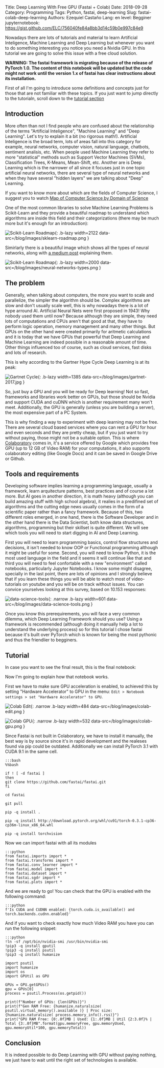 Title: Deep Learning With Free GPU (Fastai + Colab)
Date: 2018-09-28
Category: Programming
Tags: Python, fastai, deep-learning
Slug: fastai-colab-deep-learning
Authors: Ezequiel Castaño
Lang: en
level: Begginer
jupyternotebook: https://gist.github.com/ELC/756040fe84a8bb3d14c59b0e997c84e9

Nowadays there are lots of tutorials and material to learn Artificial Inteligence, Machine Learning and Deep Learning but whenever you want to do something interesting you notice you need a Nvidia GPU. In this tutorial we are going to solve this issue with a free cloud solution.

<!-- PELICAN_END_SUMMARY -->

**WARNING: The fastai framework is migrating because of the release of PyTorch 1.0. The content of this notebook will be updated but the code might not work until the version 1.x of fastai has clear instructions about its installation.**

First of all I'm going to introduce some definitions and concepts just for those that are not familiar with these topics. If you just want to  jump directly to the tutorialn, scroll down to the [tutorial section](#tutorial)

## Introduction

More often than not I find people who are confused about the relationship of the terms "Artificial Inteligence", "Machine Learning" and "Deep Learning". Let's try to explain it a bit (no rigorous math!). Artificial Inteligence is the broad term, lots of areas fall into this category for example, neural networks, computer vision, natural language, chatbots, sentiment analisis, etc. When people used Machine Learning they refer to more "statistical" methods such as Support Vector Machines (SVMs), Classification Trees, K-Means, Mean-Shift, etc. Another are is Deep Learning which is the narrower of all since it focuses just in one topic artificial neural networks, there are several type of neural networks and when they have several "hidden layers" we are talking about "Deep" Learning.

If you want to know more about which are the fields of Computer Science, I suggest you to watch [Map of Computer Science by Domain of Science](https://www.youtube.com/watch?v=SzJ46YA_RaA)

One of the most common libraries to solve Machine Learning Problems is Scikit-Learn and they provide a beautiful roadmap to understand which algorithms are inside this field and their categorizations (there may be much more but it's enough for an introduction):

![Scikit-Learn Roadmap]({attach}images/sklearn-roadmap-thumbnail.png){: .b-lazy width=2122 data-src=/blog/images/sklearn-roadmap.png }

Simirlarly there is a beautiful image which shows all the types of neural networks, along with [a medium post](https://towardsdatascience.com/the-mostly-complete-chart-of-neural-networks-explained-3fb6f2367464) explaining them.

![Scikit-Learn Roadmap]({attach}images/neural-networks-types-thumbnail.png){: .b-lazy width=2000 data-src=/blog/images/neural-networks-types.png }

## The problem

Generally, when talking about computers, the more you want to scale and parallelize, the simpler the algorithm should be. Complex algorithms are slow and don't usually scale well, this is why nowadays there is a lot of hype arround AI. Artificial Neural Nets were first proposed in 1943! Why nobody used them until now? Because although they are simple, they need lots of computations and CPUs aren't that good at that, they have to perform logic operation, memory management and many other things. But GPUs on the other hand were created primarily for aritmetic calculations and it is today that we have GPUs that powerful that Deep Learning and Machine Learning are indeed possible in a reasonable amount of time. Other things influenced too of course, such as cloud services, fast disks and lots of research.

This is why according to the Gartner Hype Cycle Deep Learning is at its peak:

![Gartnet Cycle]({attach}images/gartnet-2017-thumbnail.jpg){: .b-lazy width=1385 data-src=/blog/images/gartnet-2017.jpg }

So, just buy a GPU and you will be ready for Deep learning! Not so fast, frameworks and libraries work better on GPUs, but those should be Nvidia and support CUDA and cuDNN which is another requirement many won't meet. Additionally, the GPU is generally (unless you are building a server), the most expensive part of a PC System.

This is why finding a way to experiment with deep learning may not be free. There are several cloud based services where you can rent a GPU for hour and even seconds and they are pretty cheap, but if you just want to try without paying, those might not be a suitable option. This is where [Colaboratory](https://colab.research.google.com/) comes in, it's a service offered by Google which provides free GPU (up to 12 GB of Video RAM) for your computations, it also supports colaboratory editing (like Google Docs) and it can be saved in Google Drive or Github.

## Tools and requirements

Developing software implies learning a programming language, usually a framework, learn arquitecture patterns, best practices and of course a lot more. But AI goes in another direction, it is math heavy (although you can build amazing stuff with high school algebra), it realies in a predifined set of algorithms and the cutting edge news usually comes in the form of a scientific paper rather than a fancy framework. Because of this, two different roles emerged, in one hand, there is the Software Developer and in the other hand there is the Data Scientist, both know data structures, algorithms, programming but their skillset is quite different. We will see which tools you will need to start digging in AI and Deep Learning.

First you will need to learn programming basics, control flow structures and decisions, it isn't needed to know OOP or Functional programming although it might be useful for some. Second, you will need to know Python, it is the most used language in the field and it seems it will continue like that and third you will need to feel confortable with a new "environment" called notebooks, particularly Jupyter Notebooks. I know some might disagree, specially in the last point, there are lots of opinions and I strongly believe that if you learn these things you will be able to watch most of video-tutorials on youtube and you will be on track without issues. You can convice yourselves looking at this survey, based on 10.153 responses:

![data-science-tools]({attach}images/data-science-tools-thumbnail.png){: .narrow .b-lazy width=601 data-src=/blog/images/data-science-tools.png  }

Once you know this prerequirements, you will face a very common dilemma, which Deep Learning Framework should you use? Using a framework is recommended (although doing it manually help a lot to understand the underlying process) so for this tutorial I chose fastai because it's built over PyTorch which is known for being the most pythonic and thus the friendlier to begginers.

## Tutorial

In case you want to see the final result, this is the final notebook:

<script src="https://gist.github.com/ELC/756040fe84a8bb3d14c59b0e997c84e9.js"></script>

Now I'm going to explain how that notebook works.

First we have to make sure GPU acceleration is enabled, to achieved this by setting "Hardware Accelerator" to GPU in the menu: `Edit > Notebook settings > set "Hardware Accelerator" to GPU`.

![Colab Edit]({attach}images/colab-edit-thumbnail.png){: .narrow .b-lazy width=484 data-src=/blog/images/colab-edit.png }

![Colab GPU]({attach}images/colab-gpu-thumbnail.png){: .narrow .b-lazy width=532 data-src=/blog/images/colab-gpu.png }

Since Fastai is not built in Colaboratory, we have to install it manually, the best way is by source since it's in rapid development and the realeses found via pip could be outdated. Additionally we can install PyTorch 3.1 with CUDA 9.1 in the same cell.

    :::bash
    %%bash

    if ! [ -d fastai ]
    then
    git clone https://github.com/fastai/fastai.git
    fi

    cd fastai

    git pull

    pip -q install .

    pip -q install http://download.pytorch.org/whl/cu91/torch-0.3.1-cp36-cp36m-linux_x86_64.whl

    pip -q install torchvision

Now we can import fastai with all its modules

    :::python
    from fastai.imports import *
    from fastai.transforms import *
    from fastai.conv_learner import *
    from fastai.model import *
    from fastai.dataset import *
    from fastai.sgdr import *
    from fastai.plots import *

And we are ready to go! You can check that the GPU is enabled with the following command:

    :::python
    f'Is CUDA and CUDNN enabled: {torch.cuda.is_available() and torch.backends.cudnn.enabled}'

And if you want to check exactly how much Video RAM you have you can run the following snippet:

    :::python
    !ln -sf /opt/bin/nvidia-smi /usr/bin/nvidia-smi
    !pip3 -q install gputil
    !pip3 -q install psutil
    !pip3 -q install humanize

    import psutil
    import humanize
    import os
    import GPUtil as GPU

    GPUs = GPU.getGPUs()
    gpu = GPUs[0]
    process = psutil.Process(os.getpid())

    print(f"Number of GPUs: {len(GPUs)}")
    print(f"Gen RAM Free: {humanize.naturalsize( psutil.virtual_memory().available )} | Proc size: {humanize.naturalsize( process.memory_info().rss)}")
    print("GPU RAM Free: {0:.0f}MB | Used: {1:.0f}MB | Util {2:3.0f}% | Total {3:.0f}MB".format(gpu.memoryFree, gpu.memoryUsed, gpu.memoryUtil*100, gpu.memoryTotal))

## Conclusion

It is indeed possible to do Deep Learning with GPU without paying nothing, we just have to wait until the right set of technologies is available.